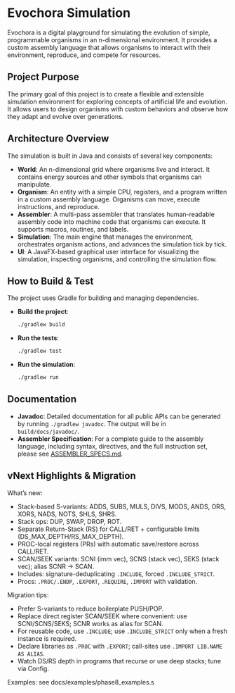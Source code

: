 # Evochora Simulation

Evochora is a digital playground for simulating the evolution of simple, programmable organisms in an n-dimensional environment. It provides a custom assembly language that allows organisms to interact with their environment, reproduce, and compete for resources.

## Project Purpose

The primary goal of this project is to create a flexible and extensible simulation environment for exploring concepts of artificial life and evolution. It allows users to design organisms with custom behaviors and observe how they adapt and evolve over generations.

## Architecture Overview

The simulation is built in Java and consists of several key components:

-   **World**: An n-dimensional grid where organisms live and interact. It contains energy sources and other symbols that organisms can manipulate.
-   **Organism**: An entity with a simple CPU, registers, and a program written in a custom assembly language. Organisms can move, execute instructions, and reproduce.
-   **Assembler**: A multi-pass assembler that translates human-readable assembly code into machine code that organisms can execute. It supports macros, routines, and labels.
-   **Simulation**: The main engine that manages the environment, orchestrates organism actions, and advances the simulation tick by tick.
-   **UI**: A JavaFX-based graphical user interface for visualizing the simulation, inspecting organisms, and controlling the simulation flow.

## How to Build & Test

The project uses Gradle for building and managing dependencies.

-   **Build the project**:
    ```bash
    ./gradlew build
    ```
-   **Run the tests**:
    ```bash
    ./gradlew test
    ```
-   **Run the simulation**:
    ```bash
    ./gradlew run
    ```

## Documentation

-   **Javadoc**: Detailed documentation for all public APIs can be generated by running `./gradlew javadoc`. The output will be in `build/docs/javadoc/`.
-   **Assembler Specification**: For a complete guide to the assembly language, including syntax, directives, and the full instruction set, please see [ASSEMBLER_SPECS.md](ASSEMBLER_SPECS.md).

## vNext Highlights & Migration

What’s new:
- Stack-based S-variants: ADDS, SUBS, MULS, DIVS, MODS, ANDS, ORS, XORS, NADS, NOTS, SHLS, SHRS.
- Stack ops: DUP, SWAP, DROP, ROT.
- Separate Return-Stack (RS) for CALL/RET + configurable limits (DS_MAX_DEPTH/RS_MAX_DEPTH).
- PROC-local registers (PRs) with automatic save/restore across CALL/RET.
- SCAN/SEEK variants: SCNI (imm vec), SCNS (stack vec), SEKS (stack vec); alias SCNR -> SCAN.
- Includes: signature-deduplicating `.INCLUDE`, forced `.INCLUDE_STRICT`.
- Procs: `.PROC/.ENDP`, `.EXPORT`, `.REQUIRE`, `.IMPORT` with validation.

Migration tips:
- Prefer S-variants to reduce boilerplate PUSH/POP.
- Replace direct register SCAN/SEEK where convenient: use SCNI/SCNS/SEKS; SCNR works as alias for SCAN.
- For reusable code, use `.INCLUDE`; use `.INCLUDE_STRICT` only when a fresh instance is required.
- Declare libraries as `.PROC` with `.EXPORT`; call-sites use `.IMPORT LIB.NAME AS ALIAS`.
- Watch DS/RS depth in programs that recurse or use deep stacks; tune via Config.

Examples: see docs/examples/phase8_examples.s